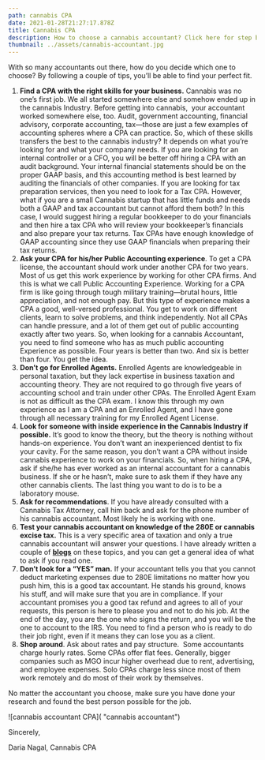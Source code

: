 ```yaml
---
path: cannabis CPA
date: 2021-01-28T21:27:17.878Z
title: Cannabis CPA
description: How to choose a cannabis accountant? Click here for step by step instructions!
thumbnail: ../assets/cannabis-accountant.jpg
---
```

With so many accountants out there, how do you decide which one to choose? By following a couple of tips, you’ll be able to find your perfect fit. 

1. **Find a CPA with the right skills for your business.** Cannabis was no one’s first job. We all started somewhere else and somehow ended up in the cannabis Industry. Before getting into cannabis,  your accountant worked somewhere else, too. Audit, government accounting, financial advisory, corporate accounting, tax—those are just a few examples of accounting spheres where a CPA can practice. So, which of these skills transfers the best to the cannabis industry? It depends on what you’re looking for and what your company needs. If you are looking for an internal controller or a CFO, you will be better off hiring a CPA with an audit background. Your internal financial statements should be on the proper GAAP basis, and this accounting method is best learned by auditing the financials of other companies. If you are looking for tax preparation services, then you need to look for a Tax CPA. However, what if you are a small Cannabis startup that has little funds and needs both a GAAP and tax accountant but cannot afford them both? In this case, I would suggest hiring a regular bookkeeper to do your financials and then hire a tax CPA who will review your bookkeeper’s financials and also prepare your tax returns. Tax CPAs have enough knowledge of GAAP accounting since they use GAAP financials when preparing their tax returns. 
2. **Ask your CPA for his/her Public Accounting experience**. To get a CPA license, the accountant should work under another CPA for two years. Most of us get this work experience by working for other CPA firms. And this is what we call Public Accounting Experience. Working for a CPA firm is like going through tough military training—brutal hours, little appreciation, and not enough pay. But this type of experience makes a CPA a good, well-versed professional. You get to work on different clients, learn to solve problems, and think independently. Not all CPAs can handle pressure, and a lot of them get out of public accounting exactly after two years. So, when looking for a cannabis Accountant, you need to find someone who has as much public accounting Experience as possible. Four years is better than two. And six is better than four. You get the idea. 
3. **Don’t go for Enrolled Agents.** Enrolled Agents are knowledgeable in personal taxation, but they lack expertise in business taxation and accounting theory. They are not required to go through five years of accounting school and train under other CPAs. The Enrolled Agent Exam is not as difficult as the CPA exam. I know this through my own experience as I am a CPA and an Enrolled Agent, and I have gone through all necessary training for my Enrolled Agent License.
4. **Look for someone with inside experience in the Cannabis Industry if possible.** It’s good to know the theory, but the theory is nothing without hands-on experience. You don’t want an inexperienced dentist to fix your cavity. For the same reason, you don’t want a CPA without inside cannabis experience to work on your financials. So, when hiring a CPA, ask if she/he has ever worked as an internal accountant for a cannabis business. If she or he hasn’t, make sure to ask them if they have any other cannabis clients. The last thing you want to do is to be a laboratory mouse.
5. **Ask for recommendations**. If you have already consulted with a Cannabis Tax Attorney, call him back and ask for the phone number of his cannabis accountant. Most likely he is working with one.
6. **Test your cannabis accountant on knowledge of the 280E or cannabis excise tax.** This is a very specific area of taxation and only a true cannabis accountant will answer your questions. I have already written a couple of **[blogs](https://redeyecpa.com/blog/what-can-i-deduct-as-a-cannabis-reseller/)** on these topics, and you can get a general idea of what to ask if you read one.
7. **Don’t look for a “YES” man.** If your accountant tells you that you cannot deduct marketing expenses due to 280E limitations no matter how you push him, this is a good tax accountant. He stands his ground, knows his stuff, and will make sure that you are in compliance. If your accountant promises you a good tax refund and agrees to all of your requests, this person is here to please you and not to do his job. At the end of the day, you are the one who signs the return, and you will be the one to account to the IRS. You need to find a person who is ready to do their job right, even if it means they can lose you as a client. 
8. **Shop around**. Ask about rates and pay structure.  Some accountants charge hourly rates. Some CPAs offer flat fees. Generally, bigger companies such as MGO incur higher overhead due to rent, advertising, and employee expenses. Solo CPAs charge less since most of them work remotely and do most of their work by themselves. 

No matter the accountant you choose, make sure you have done your research and found the best person possible for the job.

![cannabis accountant CPA]( "cannabis accountant")

Sincerely,

Daria Nagal, Cannabis CPA